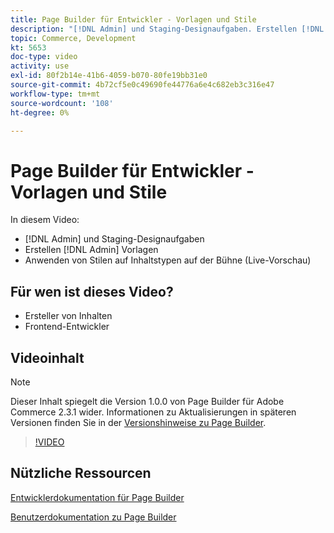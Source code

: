 ```yaml
---
title: Page Builder für Entwickler - Vorlagen und Stile
description: "[!DNL Admin] und Staging-Designaufgaben. Erstellen [!DNL Admin] Vorlagen ​. Wenden Sie Stile auf Inhaltstypen auf der Bühne (Live-Vorschau) an."
topic: Commerce, Development
kt: 5653
doc-type: video
activity: use
exl-id: 80f2b14e-41b6-4059-b070-80fe19bb31e0
source-git-commit: 4b72cf5e0c49690fe44776a6e4c682eb3c316e47
workflow-type: tm+mt
source-wordcount: '108'
ht-degree: 0%

---
```


# Page Builder für Entwickler - Vorlagen und Stile

In diesem Video:

- [!DNL Admin] und Staging-Designaufgaben
- Erstellen [!DNL Admin] Vorlagen &#x200B;
- Anwenden von Stilen auf Inhaltstypen auf der Bühne (Live-Vorschau)

## Für wen ist dieses Video?

- Ersteller von Inhalten
- Frontend-Entwickler

## Videoinhalt

>[!NOTE]
>
>Dieser Inhalt spiegelt die Version 1.0.0 von Page Builder für Adobe Commerce 2.3.1 wider. Informationen zu Aktualisierungen in späteren Versionen finden Sie in der [Versionshinweise zu Page Builder](https://devdocs.magento.com/page-builder/docs/release-notes.html).

>[!VIDEO](https://video.tv.adobe.com/v/35712?quality=12&learn=on)

## Nützliche Ressourcen

[Entwicklerdokumentation für Page Builder](https://devdocs.magento.com/page-builder/docs/index.html)

[Benutzerdokumentation zu Page Builder](https://docs.magento.com/user-guide/cms/page-builder.html)
